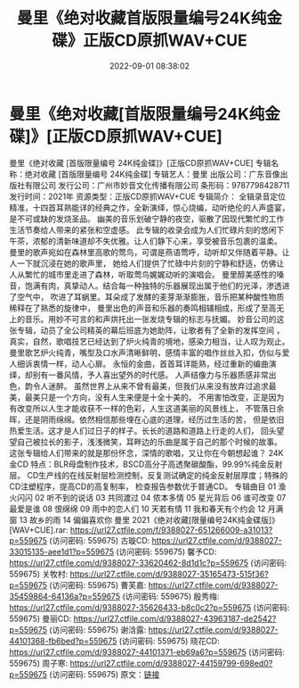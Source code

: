﻿---
title: 曼里《绝对收藏首版限量编号24K纯金碟》正版CD原抓WAV+CUE
date: 2022-09-01 08:38:02
categories: WAV车载音乐、镜像
tags: 华语中文
---
# 曼里《绝对收藏[首版限量编号24K纯金碟]》[正版CD原抓WAV+CUE]

曼里《绝对收藏 [首版限量编号
24K纯金碟]》[正版CD原抓WAV+CUE]
专辑名称：绝对收藏 [首版限量编号 24K纯金碟]
专辑艺人：曼里
出版公司：广东音像出版社有限公司
发行公司：广州市妙音文化传播有限公司
条形码：9787798428711
发行时间：2021年
资源类型：正版CD原抓WAV+CUE
专辑简介：
全辑录音定位精准，十四首耳熟能详的经典之作，全新演绎，惊心烧编，动听绝伦的人声盛宴，是不可或缺的发烧圣品。
幽美的音乐划破宁静的夜空，驱散了因现代繁忙的工作生活节奏给人带来的紧张和空虚感。
此专辑的收录会成为人们忙碌片刻的悠闲下午茶，浓郁的清新味道却不失优雅。让人们静下心来，享受被音乐包裹的温柔。
曼里的歌声宛如在森林里高歌的莺鸟，可谓是燕语莺呼，动听却又伴随着平静。让人一下就沉浸在她的歌声里，
她给人们提供了忙碌中片刻的宁静和舒适，仿佛让人从繁忙的城市里走进了森林，听取莺鸟娓娓动听的演唱会。
曼里醇美感性的嗓音，饱满有肉，真挚动人。结合每一种独特的乐器展现出属于他们的光泽，渗透进了空气中，
吹进了耳蜗里。耳朵成了发酵的麦芽渐渐膨胀，音乐把某种酸性物质稀释在了熟悉的旋律中，
曼里出色的声音和乐器的奏鸣相辅相成，形成了至高无上的音乐。用妙不可言的和声烘托出一张发烧专辑的标志与抚媚。
妙音公司的这张专辑，动员了全公司精英的幕后班底为她助阵，让歌者有了全新的发挥空间
，真实，自然，歌唱技艺已经达到了炉火纯青的境地，感染力相当，让人叹为观止。
曼里歌艺炉火纯青，嘴型及口水声清晰鲜明，感情丰富的唱作丝丝入扣，仿似与爱人细诉衷情一样，动人心扉。
永恒的金曲，首首耳详能熟，经过重新的编曲演绎，却别有一番风情，予人喜出望外的时代感。
人声结像力与乐器质感非常出色，韵令人迷醉。
虽然世界上从来不曾有最美，但我们从来没有放弃过追求最美，最美只是一个方向，没有人生来便是十全十美的。
不用害怕改变，正是因为有改变所以人生才能收获不一样的色彩，人生这道美丽的风景线上，
不管落日余晖，还是阴雨绵绵。依然相信那些埋在心底的道理，经历过生活的苦，
但是依旧热爱生活。这才是人们过日子的样子。长长的道路和道路上行走的人们，
回头望望自己被拉长的影子，浅浅微笑，耳畔边的乐曲是属于自己的那个时候的故事。
这张专辑给人们带来的就是那份怀念，深情的歌唱，又让你在今朝想起谁？
24K 金CD 特点：BLR母盘制作技术，BSCD高分子高透聚碳酸酯，99.99%纯金反射层。
CD生产线的在线反射层检测控制，反复测试确定的纯金反射层厚度；特殊的CD注塑程序，提高CD的高复制率，
检查报告参数优于普通CD。
专辑曲目
01 渔火闪闪
02 听不到的说话
03 共同渡过
04 侬本多情
05 星光背后
06 谁可改变
07 最爱是谁
08 恨绵绵
09 雨中的恋人们
10 天若有情
11 我和春天有个约会
12 月满窗
13 故乡的雨
14 偏偏喜欢你
曼里 2021《绝对收藏[限量编号24K纯金碟版]》[WAV+CUE].rar:
https://url27.ctfile.com/f/9388027-651266009-a31013?p=559675
(访问密码: 559675)
古璇CD: https://url27.ctfile.com/d/9388027-33015135-aee1d1?p=559675
(访问密码: 559675)
馨予CD: https://url27.ctfile.com/d/9388027-33620462-8d1d1c?p=559675
(访问密码: 559675)
关牧村: https://url27.ctfile.com/d/9388027-35165473-515f36?p=559675
(访问密码: 559675)
曹芙嘉: https://url27.ctfile.com/d/9388027-35459864-64136a?p=559675
(访问密码: 559675)
殷秀梅: https://url27.ctfile.com/d/9388027-35626433-b8c0c2?p=559675
(访问密码: 559675)
曼丽CD: https://url27.ctfile.com/d/9388027-43963187-de2542?p=559675
(访问密码: 559675)
谢浛露: https://url27.ctfile.com/d/9388027-44101368-fb6bed?p=559675
(访问密码: 559675)
晓花CD: https://url27.ctfile.com/d/9388027-44101371-eb69a6?p=559675
(访问密码: 559675)
周子寒: https://url27.ctfile.com/d/9388027-44159799-698ed0?p=559675
(访问密码: 559675)
原文：[链接](https://blog.sina.com.cn/s/blog_1647c7e7601030z61.html)